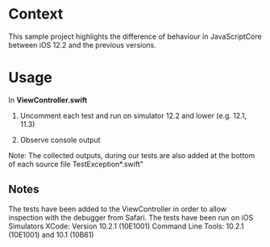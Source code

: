 # Context

This sample project highlights the difference of behaviour in JavaScriptCore between iOS 12.2 and the previous versions.


# Usage

In **ViewController.swift**
1. Uncomment each test and run on simulator 12.2 and lower (e.g. 12.1, 11.3)

2. Observe console output

Note: The collected outputs, during our tests are also added at the bottom of each source file TestException*.swift"

## Notes

The tests have been added to the ViewController in order to allow inspection with the debugger from Safari. 
The tests have been run on iOS Simulators
XCode: Version 10.2.1 (10E1001)
Command Line Tools: 10.2.1 (10E1001) and 10.1 (10B61)
